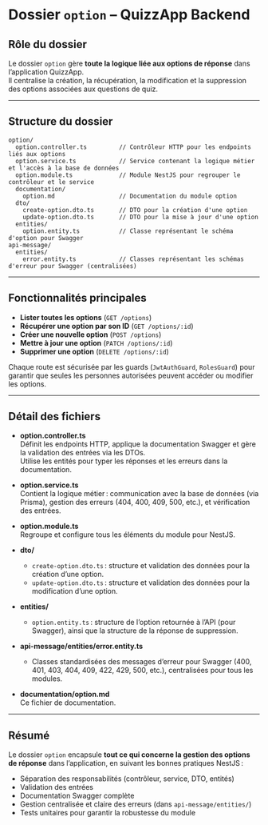 # Dossier `option` – QuizzApp Backend

## Rôle du dossier

Le dossier `option` gère **toute la logique liée aux options de réponse** dans l’application QuizzApp.  
Il centralise la création, la récupération, la modification et la suppression des options associées aux questions de quiz.

---

## Structure du dossier

```
option/
  option.controller.ts         // Contrôleur HTTP pour les endpoints liés aux options
  option.service.ts            // Service contenant la logique métier et l'accès à la base de données
  option.module.ts             // Module NestJS pour regrouper le contrôleur et le service
  documentation/
    option.md                  // Documentation du module option
  dto/
    create-option.dto.ts       // DTO pour la création d'une option
    update-option.dto.ts       // DTO pour la mise à jour d'une option
  entities/
    option.entity.ts           // Classe représentant le schéma d'option pour Swagger
api-message/
  entities/
    error.entity.ts            // Classes représentant les schémas d'erreur pour Swagger (centralisées)
```

---

## Fonctionnalités principales

- **Lister toutes les options** (`GET /options`)
- **Récupérer une option par son ID** (`GET /options/:id`)
- **Créer une nouvelle option** (`POST /options`)
- **Mettre à jour une option** (`PATCH /options/:id`)
- **Supprimer une option** (`DELETE /options/:id`)

Chaque route est sécurisée par les guards (`JwtAuthGuard`, `RolesGuard`) pour garantir que seules les personnes autorisées peuvent accéder ou modifier les options.

---

## Détail des fichiers

- **option.controller.ts**  
  Définit les endpoints HTTP, applique la documentation Swagger et gère la validation des entrées via les DTOs.  
  Utilise les entités pour typer les réponses et les erreurs dans la documentation.

- **option.service.ts**  
  Contient la logique métier : communication avec la base de données (via Prisma), gestion des erreurs (404, 400, 409, 500, etc.), et vérification des entrées.

- **option.module.ts**  
  Regroupe et configure tous les éléments du module pour NestJS.

- **dto/**
  - `create-option.dto.ts` : structure et validation des données pour la création d’une option.
  - `update-option.dto.ts` : structure et validation des données pour la modification d’une option.

- **entities/**
  - `option.entity.ts` : structure de l’option retournée à l’API (pour Swagger), ainsi que la structure de la réponse de suppression.

- **api-message/entities/error.entity.ts**
  - Classes standardisées des messages d’erreur pour Swagger (400, 401, 403, 404, 409, 422, 429, 500, etc.), centralisées pour tous les modules.

- **documentation/option.md**  
  Ce fichier de documentation.

---

## Résumé

Le dossier `option` encapsule **tout ce qui concerne la gestion des options de réponse** dans l’application, en suivant les bonnes pratiques NestJS :

- Séparation des responsabilités (contrôleur, service, DTO, entités)
- Validation des entrées
- Documentation Swagger complète
- Gestion centralisée et claire des erreurs (dans `api-message/entities/`)
- Tests unitaires pour garantir la robustesse du module
